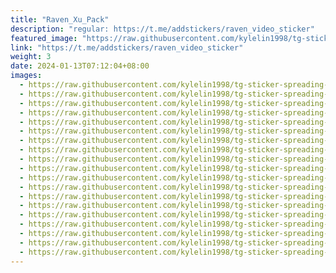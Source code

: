 ```yaml
---
title: "Raven_Xu_Pack"
description: "regular: https://t.me/addstickers/raven_video_sticker"
featured_image: "https://raw.githubusercontent.com/kylelin1998/tg-sticker-spreading-worldwide-images/main/img/f8ede790-6d3c-42ee-9358-caca2a7c1b81.jpg"
link: "https://t.me/addstickers/raven_video_sticker"
weight: 3
date: 2024-01-13T07:12:04+08:00
images:
  - https://raw.githubusercontent.com/kylelin1998/tg-sticker-spreading-worldwide-images/main/img/f8ede790-6d3c-42ee-9358-caca2a7c1b81.jpg
  - https://raw.githubusercontent.com/kylelin1998/tg-sticker-spreading-worldwide-images/main/img/f17df29a-797a-45de-a43c-b768f5b90e6e.jpg
  - https://raw.githubusercontent.com/kylelin1998/tg-sticker-spreading-worldwide-images/main/img/f6c0ff78-0f47-424e-9ef3-a0e4569b862f.jpg
  - https://raw.githubusercontent.com/kylelin1998/tg-sticker-spreading-worldwide-images/main/img/f11f64f1-7bad-4547-ae1b-e1062ba2eff8.jpg
  - https://raw.githubusercontent.com/kylelin1998/tg-sticker-spreading-worldwide-images/main/img/bb6e1c30-98bc-41e4-b8da-b95b9aae6c0c.jpg
  - https://raw.githubusercontent.com/kylelin1998/tg-sticker-spreading-worldwide-images/main/img/3d7868f6-f7e8-48c4-87f9-c568987904de.jpg
  - https://raw.githubusercontent.com/kylelin1998/tg-sticker-spreading-worldwide-images/main/img/3622e177-1295-40b5-8d05-baf59c98c8db.jpg
  - https://raw.githubusercontent.com/kylelin1998/tg-sticker-spreading-worldwide-images/main/img/cff50f34-6522-4bb7-9433-a7f186690f5e.jpg
  - https://raw.githubusercontent.com/kylelin1998/tg-sticker-spreading-worldwide-images/main/img/f64447a6-579a-48a2-b64b-09d5b0aabd8e.jpg
  - https://raw.githubusercontent.com/kylelin1998/tg-sticker-spreading-worldwide-images/main/img/8fd0dc5c-1bd8-4bb3-83dc-40f6701f20c7.jpg
  - https://raw.githubusercontent.com/kylelin1998/tg-sticker-spreading-worldwide-images/main/img/e9047314-8cdd-4f4f-9dd0-540ac35449d3.jpg
  - https://raw.githubusercontent.com/kylelin1998/tg-sticker-spreading-worldwide-images/main/img/304ef2ed-907b-4634-a17f-17ec4951297c.jpg
  - https://raw.githubusercontent.com/kylelin1998/tg-sticker-spreading-worldwide-images/main/img/7bc35b64-1863-426a-8af5-c082076cb2d8.jpg
  - https://raw.githubusercontent.com/kylelin1998/tg-sticker-spreading-worldwide-images/main/img/fdd6df78-8633-415f-881b-a292a2bcf881.jpg
  - https://raw.githubusercontent.com/kylelin1998/tg-sticker-spreading-worldwide-images/main/img/2bb62408-feb9-4582-b292-6853429a0154.jpg
  - https://raw.githubusercontent.com/kylelin1998/tg-sticker-spreading-worldwide-images/main/img/7097c539-7f25-4792-9ed6-f2d394348c68.jpg
  - https://raw.githubusercontent.com/kylelin1998/tg-sticker-spreading-worldwide-images/main/img/a2b92cd7-359a-42cb-8665-d2f87e8c7472.jpg
  - https://raw.githubusercontent.com/kylelin1998/tg-sticker-spreading-worldwide-images/main/img/1fb741fc-cecb-4b1f-b517-ec318380291f.jpg
  - https://raw.githubusercontent.com/kylelin1998/tg-sticker-spreading-worldwide-images/main/img/a58bcd1b-1b5b-494e-8301-79b7d6cba85a.jpg
---
```

